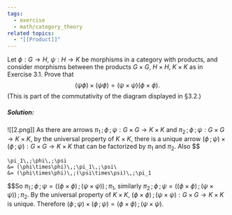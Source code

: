 ```yaml
---
tags:
  - exercise
  - math/category_theory
related topics:
  - "[[Product]]"
---
```

Let $\phi : G \to H$, $\psi : H \to K$ be morphisms in a category with products, and consider morphisms between the products $G\times G$, $H \times H$, $K \times K$ as in Exercise 3.1. Prove that$$
(\psi \phi) \times (\psi \phi) = (\psi \times \psi)(\phi \times \phi).
$$(This is part of the commutativity of the diagram displayed in §3.2.)
##### Solution:
![[2.png]]
As there are arrows $\pi_1\,;\phi\,;\psi:G\times G \to K\times K$ and $\pi_2\,;\phi\,;\psi:G\times G\to K\times K$, by the universal property of $K\times K$, there is a unique arrow $(\phi\,;\psi)\times(\phi\,;\psi):G\times G\to K\times K$ that can be factorized by $\pi_1$ and $\pi_2$. Also
$$

	\pi_1\,;\phi\,;\psi
	&= (\phi\times\phi)\,;\pi_1\,;\psi\
	&= (\phi\times\phi)\,;(\psi\times\psi)\,;\pi_1

$$So $\pi_1\,;\phi\,;\psi=\big((\phi\times\phi)\,;(\psi\times\psi)\big)\,;\pi_1$, similarly $\pi_2\,;\phi\,;\psi=\big((\phi\times\phi)\,;(\psi\times\psi)\big)\,;\pi_2$. By the universal property of $K\times K$, $(\phi\times\phi)\,;(\psi\times\psi):G\times G \to K\times K$ is unique. Therefore $(\phi\,;\psi)\times(\phi\,;\psi) = (\phi\times\phi)\,;(\psi\times\psi)$.